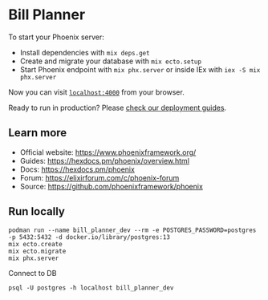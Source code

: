 # Bill Planner

To start your Phoenix server:

  * Install dependencies with `mix deps.get`
  * Create and migrate your database with `mix ecto.setup`
  * Start Phoenix endpoint with `mix phx.server` or inside IEx with `iex -S mix phx.server`

Now you can visit [`localhost:4000`](http://localhost:4000) from your browser.

Ready to run in production? Please [check our deployment guides](https://hexdocs.pm/phoenix/deployment.html).

## Learn more

  * Official website: https://www.phoenixframework.org/
  * Guides: https://hexdocs.pm/phoenix/overview.html
  * Docs: https://hexdocs.pm/phoenix
  * Forum: https://elixirforum.com/c/phoenix-forum
  * Source: https://github.com/phoenixframework/phoenix

## Run locally

```
podman run --name bill_planner_dev --rm -e POSTGRES_PASSWORD=postgres -p 5432:5432 -d docker.io/library/postgres:13
mix ecto.create
mix ecto.migrate
mix phx.server
```

Connect to DB

```
psql -U postgres -h localhost bill_planner_dev
```
